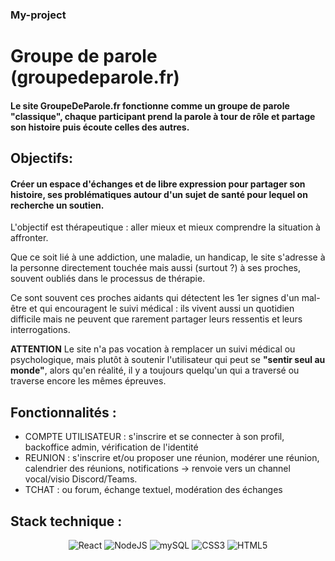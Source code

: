 ### My-project

# Groupe de parole (groupedeparole.fr)

#### Le site GroupeDeParole.fr fonctionne comme un groupe de parole "classique", chaque participant prend la parole à tour de rôle et partage son histoire puis écoute celles des autres.

## Objectifs: 

#### Créer un espace d'échanges et de libre expression pour partager son histoire, ses problématiques autour d'un sujet de santé pour lequel on recherche un soutien.


L'objectif est thérapeutique : aller mieux et mieux comprendre la situation à affronter. 

Que ce soit lié à une addiction, une maladie, un handicap, le site s'adresse à la personne directement touchée mais aussi (surtout ?) à ses proches, souvent oubliés dans le processus de thérapie. 

Ce sont souvent ces proches aidants qui détectent les 1er signes d'un mal-être et qui encouragent le suivi médical : ils vivent aussi un quotidien difficile mais ne peuvent que rarement partager leurs ressentis et leurs interrogations. 

**ATTENTION** Le site n'a pas vocation à remplacer un suivi médical ou psychologique, mais plutôt à soutenir l'utilisateur qui peut se **"sentir seul au monde"**, alors qu'en réalité, il y a toujours quelqu'un qui a traversé ou traverse encore les mêmes épreuves.



## Fonctionnalités :

+ COMPTE UTILISATEUR : s'inscrire et se connecter à son profil, backoffice admin, vérification de l'identité
+ REUNION : s'inscrire et/ou proposer une réunion, modérer une réunion, calendrier des réunions, notifications -> renvoie vers un channel vocal/visio Discord/Teams.
+ TCHAT : ou forum, échange textuel, modération des échanges

## Stack technique :

<div align="center">
  
![React](https://img.shields.io/badge/react-%2320232a.svg?style=for-the-badge&logo=react&logoColor=%2361DAFB)
![NodeJS](https://img.shields.io/badge/node.js-6DA55F?style=for-the-badge&logo=node.js&logoColor=white)
![mySQL](https://img.shields.io/badge/mySQL-ffca28?style=for-the-badge&logo=mySQL&logoColor=black)
![CSS3](https://img.shields.io/badge/css3-%231572B6.svg?style=for-the-badge&logo=css3&logoColor=white)
![HTML5](https://img.shields.io/badge/html5-%23E34F26.svg?style=for-the-badge&logo=html5&logoColor=white)

</div>